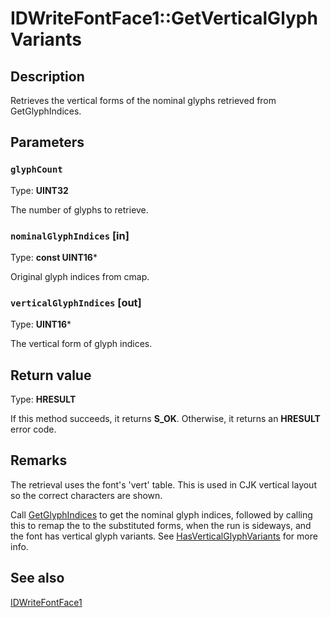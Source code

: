 # IDWriteFontFace1::GetVerticalGlyphVariants

## Description

Retrieves the vertical forms of the nominal glyphs retrieved from
GetGlyphIndices.

## Parameters

### `glyphCount`

Type: **UINT32**

The number of glyphs to retrieve.

### `nominalGlyphIndices` [in]

Type: **const UINT16***

Original glyph indices from cmap.

### `verticalGlyphIndices` [out]

Type: **UINT16***

The vertical form of glyph indices.

## Return value

Type: **HRESULT**

If this method succeeds, it returns **S_OK**. Otherwise, it returns an **HRESULT** error code.

## Remarks

The retrieval uses the font's 'vert' table. This is used in
CJK vertical layout so the correct characters are shown.

Call [GetGlyphIndices](https://learn.microsoft.com/windows/win32/api/dwrite/nf-dwrite-idwritefontface-getglyphindices) to get the nominal glyph indices, followed by
calling this to remap the to the substituted forms, when the run
is sideways, and the font has vertical glyph variants. See [HasVerticalGlyphVariants](https://learn.microsoft.com/windows/win32/api/dwrite_1/nf-dwrite_1-idwritefontface1-hasverticalglyphvariants) for more info.

## See also

[IDWriteFontFace1](https://learn.microsoft.com/windows/win32/api/dwrite_1/nn-dwrite_1-idwritefontface1)